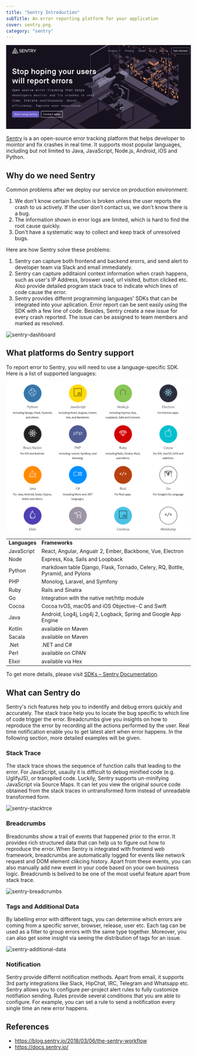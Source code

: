 ```yaml
---
title: "Sentry Introduction"
subTitle: An error reporting platform for your application
cover: sentry.png
category: "sentry"
---
```


![sentry-banner](./sentry-banner.png)

[Sentry](https://github.com/getsentry/sentry) is a an open-source error tracking platform that helps developer to mointor and fix crashes in real time. It supports most popular languages, including but not limited to Java, JavaScript, Node.js, Android, iOS and Python.

## Why do we need Sentry
Common problems after we deploy our service on production environment:
1. We don't know certain function is broken unless the user reports the crash to us actively. If the user don't contact us, we don't know there is a bug.
2. The information shown in error logs are limited, which is hard to find the root cause quickly.
3. Don't have a systematic way to collect and keep track of unresolved bugs.

Here are how Sentry solve these problems:
1. Sentry can capture both frontend and backend erorrs, and send alert to developer team via Slack and email immediately.
2. Sentry can capture additaionl context information when crash happens, such as user's IP Address, broswer used, url visited, button clicked etc. Also provide detailed program stack trace to indicate which lines of code cause the error.
3. Sentry provides differnt programming languages' SDKs that can be integrated into your aplication. Error report can be sent easily using the SDK with a few line of code. Besides, Sentry create a new issue for every crash reported. The issue can be assigned to team members and marked as resolved.

![sentry-dashboard](https://blog.sentry.io/img/post-images/sentry-workflow/needs-triage.png)

## What platforms do Sentry support
To report error to Sentry, you will need to use a language-specific SDK. Here is a list of supported languages:

![sentry-platform](./sentry-platform.png)

|   |  |
|---|---|
| **Languages**  | **Frameworks**  |
|  JavaScript | React, Angular, Angualr 2, Ember, Backbone, Vue, Electron |
|  Node | Express, Koa, Sails and Loopback |
|  Python | markdown table Django, Flask, Tornado, Celery, RQ, Bottle, Pyramid, and Pylons |
|  PHP | Monolog, Laravel, and Symfony |
| Ruby | Rails and Sinatra |
| Go | Integration with the native net/http module |
| Cocoa | Cocoa tvOS, macOS and iOS Objective-C and Swift |
| Java | Android, Log4j, Log4j 2, Logback, Spring and Google App Engine |
| Kotlin | available on Maven |
| Sacala | available on Maven |
| .Net | .NET and C# |
| Perl | available on CPAN |
| Elixir | available via Hex |


To get more details, please visit [SDKs – Sentry Documentation](https://docs.sentry.io/clients/).

## What can Sentry do
Sentry's rich features help you to indentify and debug errors quickly and accurately. The stack trace help you to locate the bug specific to which line of code trigger the error. Breadcrumbs give you insights on how to reproduce the error by recording all the actions performed by the user. Real time notification enable you to get latest alert when error happens. In the following section, more detailed examples will be given.

### Stack Trace
The stack trace shows the sequence of function calls that leading to the error. For JavaScript, usaully it is difficult to debug minified code (e.g. UglifyJS), or transpiled code. Luckily, Sentry supports un-minifying JavaScript via Source Maps. It can let you view the original source code obtained from the stack traces in untransformed form instead of unreadable transformed form.

![sentry-stacktrce](https://blog.sentry.io/img/post-images/sentry-workflow/stack-trace.png)


### Breadcrumbs
 Breadcrumbs show a trail of events that happened prior to the error. It provides rich structured data that can help us to figure out how to reproduce the error. When Sentry is integrated with frontend web framework, breadcrumbs are automatically logged for events like network request and DOM element clikcing history. Apart from these events, you can also manually add new event in your code based on your own business logic. Breadcrumb is belived to be one of the most useful feature apart from stack trace. 

![sentry-breadcrumbs](https://blog.sentry.io/img/post-images/sentry-workflow/breadcrumbs.png)


### Tags and Additional Data
By labelling error with different tags, you can determine which errors are coming from a specific server, browser, release, user etc. Each tag can be used as a filter to group errors with the same type together. Moreover, you can also get some insight via seeing the distribution of tags for an issue.

![sentry-additional-data](https://blog.sentry.io/img/post-images/sentry-workflow/more-data.png)

### Notification
Sentry provide differnt notification methods. Apart from email, it supports 3rd party integrations like Slack, HipChat, IRC, Telegram and Whatsapp etc. Sentry allows you to configure per-project alert rules to fully customize notifiation sending. Rules provide several conditions that you are able to configure. For example, you can set a rule to  send a notification every single time an new error happens.

## References
- https://blog.sentry.io/2018/03/06/the-sentry-workflow
- https://docs.sentry.io/

